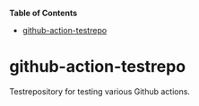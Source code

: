 <!-- START doctoc generated TOC please keep comment here to allow auto update -->
<!-- DON'T EDIT THIS SECTION, INSTEAD RE-RUN doctoc TO UPDATE -->
**Table of Contents**

- [github-action-testrepo](#github-action-testrepo)

<!-- END doctoc generated TOC please keep comment here to allow auto update -->

# github-action-testrepo
Testrepository for testing various Github actions.
